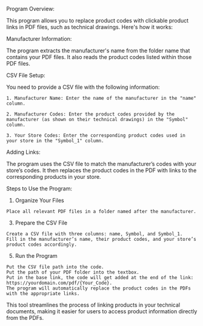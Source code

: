 Program Overview:

  This program allows you to replace product codes with clickable product links in PDF files, such as technical drawings. Here's how it works:

Manufacturer Information:

  The program extracts the manufacturer's name from the folder name that contains your PDF files.
  It also reads the product codes listed within those PDF files.

CSV File Setup:

  You need to provide a CSV file with the following information:
  
    1. Manufacturer Name: Enter the name of the manufacturer in the "name" column.
    
    2. Manufacturer Codes: Enter the product codes provided by the manufacturer (as shown on their technical drawings) in the "Symbol" column.
    
    3. Your Store Codes: Enter the corresponding product codes used in your store in the "Symbol_1" column.
    
Adding Links:

  The program uses the CSV file to match the manufacturer’s codes with your store’s codes.
  It then replaces the product codes in the PDF with links to the corresponding products in your store.

Steps to Use the Program:

  1. Organize Your Files
     
    Place all relevant PDF files in a folder named after the manufacturer.

  3. Prepare the CSV File
     
    Create a CSV file with three columns: name, Symbol, and Symbol_1.
    Fill in the manufacturer’s name, their product codes, and your store’s product codes accordingly.

  5. Run the Program
     
    Put the CSV file path into the code.
    Put the path of your PDF folder into the textbox.
    Put in the base link, the code will get added at the end of the link: https://yourdomain.com/pdf/{Your_Code}.
    The program will automatically replace the product codes in the PDFs with the appropriate links.

This tool streamlines the process of linking products in your technical documents, making it easier for users to access product information directly from the PDFs.
